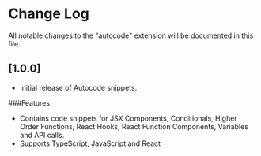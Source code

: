 # Change Log

All notable changes to the "autocode" extension will be documented in this file.

## [1.0.0]

- Initial release of Autocode snippets.

###Features

- Contains code snippets for JSX Components, Conditionals, Higher Order Functions, React Hooks, React Function Components, Variables and API calls.
- Supports TypeScript, JavaScript and React
